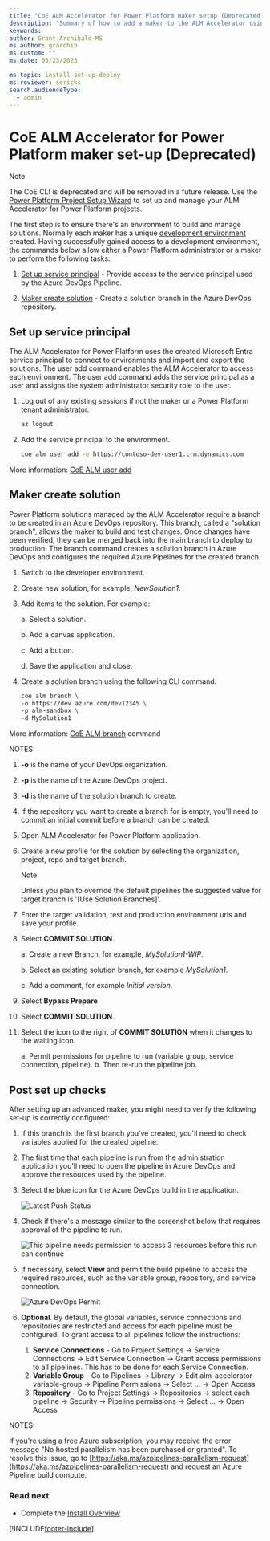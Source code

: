```yaml
---
title: "CoE ALM Accelerator for Power Platform maker setup (Deprecated)"
description: "Summary of how to add a maker to the ALM Accelerator using the Center of Excellence (CoE) Command Line Interface (CLI)"
keywords: 
author: Grant-Archibald-MS
ms.author: grarchib
ms.custom: ""
ms.date: 05/23/2023

ms.topic: install-set-up-deploy
ms.reviewer: sericks
search.audienceType: 
  - admin
---
```


# CoE ALM Accelerator for Power Platform maker set-up (Deprecated)

> [!NOTE]
> The CoE CLI is deprecated and will be removed in a future release. Use the [Power Platform Project Setup Wizard](../../../alm-accelerator/setup-admin-tasks.md) to set up and manage your ALM Accelerator for Power Platform projects.

The first step is to ensure there's an environment to build and manage solutions. Normally each maker has a unique [development environment](./development-environments.md) created. Having successfully gained access to a development environment, the commands below allow either a Power Platform administrator or a maker to perform the following tasks:

1. [Set up service principal](#set-up-service-principal) - Provide access to the service principal used by the Azure DevOps Pipeline.

1. [Maker create solution](#maker-create-solution) - Create a solution branch in the Azure DevOps repository.

## Set up service principal

The ALM Accelerator for Power Platform uses the created Microsoft Entra service principal to connect to environments and import and export the solutions. The user add command enables the ALM Accelerator to access each environment. The user add command adds the service principal as a user and assigns the system administrator security role to the user.

1. Log out of any existing sessions if not the maker or a Power Platform tenant administrator.

   ```bash
   az logout

   ```

1. Add the service principal to the environment.

   ```bash
   coe alm user add -e https://contoso-dev-user1.crm.dynamics.com
   ```

More information: [CoE ALM user add](https://aka.ms/coe-cli/help/alm/user/add)

## Maker create solution

Power Platform solutions managed by the ALM Accelerator require a branch to be created in an Azure DevOps repository. This branch, called a "solution branch", allows the maker to build and test changes. Once changes have been verified, they can be merged back into the main branch to deploy to production. The branch command creates a solution branch in Azure DevOps and configures the required Azure Pipelines for the created branch.

1. Switch to the developer environment.

1. Create new solution, for example, *NewSolution1*.

1. Add items to the solution. For example:

   a. Select a solution.

   b. Add a canvas application.

   c. Add a button.

   d. Save the application and close.

1. Create a solution branch using the following CLI command.

   ```bash
   coe alm branch \
   -o https://dev.azure.com/dev12345 \
   -p alm-sandbox \
   -d MySolution1

   ```

More information: [CoE ALM branch](https://github.com/microsoft/coe-starter-kit/tree/main/coe-cli/docs/help/alm/branch.md) command

NOTES:

1. **-o** is the name of your DevOps organization.

1. **-p** is the name of the Azure DevOps project.

1. **-d** is the name of the solution branch to create.

1. If the repository you want to create a branch for is empty, you'll need to commit an initial commit before a branch can be created.

1. Open ALM Accelerator for Power Platform application.

1. Create a new profile for the solution by selecting the organization, project, repo and target branch. 
   > [!NOTE]
   > Unless you plan to override the default pipelines the suggested value for target branch is '[Use Solution Branches]'.

1. Enter the target validation, test and production environment urls and save your profile.

1. Select **COMMIT SOLUTION**.

   a. Create a new Branch, for example, *MySolution1-WIP*.

   b. Select an existing solution branch, for example *MySolution1*.

   c. Add a comment, for example *Initial version*.

1. Select **Bypass Prepare**
1. Select **COMMIT SOLUTION**.
1. Select the icon to the right of **COMMIT SOLUTION** when it changes to the waiting icon.

   a. Permit permissions for pipeline to run (variable group, service connection, pipeline).
   b. Then re-run the pipeline job.

## Post set up checks

After setting up an advanced maker, you might need to verify the following set-up is correctly configured:

1. If this branch is the first branch you've created, you'll need to check variables applied for the created pipeline.

1. The first time that each pipeline is run from the administration application you'll need to open the pipeline in Azure DevOps and approve the resources used by the pipeline.

1. Select the blue icon for the Azure DevOps build in the application.

   ![Latest Push Status](../media/latest-push-status.jpg)

1. Check if there's a message similar to the screenshot below that requires approval of the pipeline to run.

   ![This pipeline needs permission to access 3 resources before this run can continue](../media/devops-pipeline-permissions.jpg)

1. If necessary, select **View** and permit the build pipeline to access the required resources, such as the variable group, repository, and service connection.

   ![Azure DevOps Permit](../media/devops-pipeline-permit.jpg)

1. **Optional**. By default, the global variables, service connections and repositories are restricted and access for each pipeline must be configured. To grant access to all pipelines follow the instructions:
     1. **Service Connections** - Go to Project Settings -> Service Connections -> Edit Service Connection -> Grant access permissions to all pipelines. This has to be done for each Service Connection.
     1. **Variable Group** - Go to Pipelines -> Library -> Edit alm-accelerator-variable-group -> Pipeline Permissions -> Select ... -> Open Access
     1. **Repository** - Go to Project Settings -> Repositories -> select each pipeline -> Security -> Pipeline permissions -> Select ... -> Open Access

NOTES:

If you're using a free Azure subscription, you may receive the error message "No hosted parallelism has been purchased or granted". To resolve this issue, go to [https://aka.ms/azpipelines-parallelism-request](https://aka.ms/azpipelines-parallelism-request) and request an Azure Pipeline build compute.

### Read next

- Complete the [Install Overview](./overview.md#install-overview)

[!INCLUDE[footer-include](../../../../includes/footer-banner.md)]
